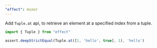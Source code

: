 ```yaml
---
"effect": minor
---
```


Add `Tuple.at` api, to retrieve an element at a specified index from a tuple.

```ts
import { Tuple } from "effect"

assert.deepStrictEqual(Tuple.at([1, 'hello', true], 1), 'hello')
```

